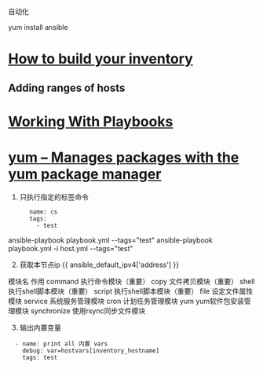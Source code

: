 自动化

yum install ansible

# [How to build your inventory](https://docs.ansible.com/ansible/latest/user_guide/intro_inventory.html#intro-inventory)

## Adding ranges of hosts

# [Working With Playbooks](https://docs.ansible.com/ansible/latest/user_guide/playbooks.html)

# [yum – Manages packages with the yum package manager](https://docs.ansible.com/ansible/latest/modules/yum_module.html)

1. 只执行指定的标签命令
```
      name: cs
      tags: 
        - test
```
ansible-playbook playbook.yml --tags="test"
ansible-playbook playbook.yml -i host.yml --tags="test"


2. 获取本节点ip
{{ ansible_default_ipv4['address'] }}



模块名	作用
command	执行命令模块（重要）
copy	文件拷贝模块（重要）
shell	执行shell脚本模块（重要）
script	执行shell脚本模块（重要）
file	设定文件属性模块
service	系统服务管理模块
cron	计划任务管理模块
yum	yum软件包安装管理模块
synchronize	使用rsync同步文件模块


3. 输出内置变量

```
  - name: print all 内置 vars
    debug: var=hostvars[inventory_hostname]
    tags: test
```